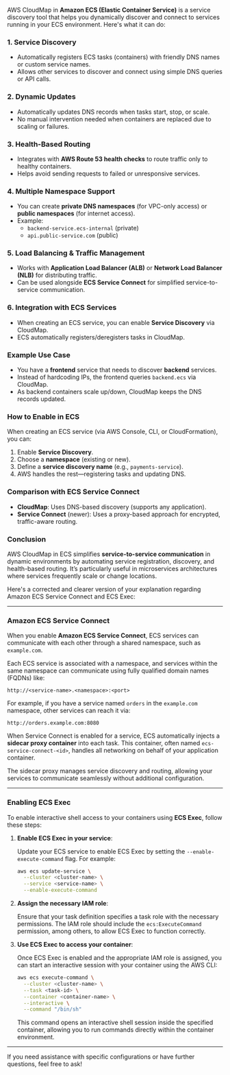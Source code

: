 AWS CloudMap in **Amazon ECS (Elastic Container Service)** is a service discovery tool that helps you dynamically discover and connect to services running in your ECS environment. Here's what it can do:

### **1. Service Discovery**
   - Automatically registers ECS tasks (containers) with friendly DNS names or custom service names.
   - Allows other services to discover and connect using simple DNS queries or API calls.

### **2. Dynamic Updates**
   - Automatically updates DNS records when tasks start, stop, or scale.
   - No manual intervention needed when containers are replaced due to scaling or failures.

### **3. Health-Based Routing**
   - Integrates with **AWS Route 53 health checks** to route traffic only to healthy containers.
   - Helps avoid sending requests to failed or unresponsive services.

### **4. Multiple Namespace Support**
   - You can create **private DNS namespaces** (for VPC-only access) or **public namespaces** (for internet access).
   - Example:  
     - `backend-service.ecs-internal` (private)  
     - `api.public-service.com` (public)

### **5. Load Balancing & Traffic Management**
   - Works with **Application Load Balancer (ALB)** or **Network Load Balancer (NLB)** for distributing traffic.
   - Can be used alongside **ECS Service Connect** for simplified service-to-service communication.

### **6. Integration with ECS Services**
   - When creating an ECS service, you can enable **Service Discovery** via CloudMap.
   - ECS automatically registers/deregisters tasks in CloudMap.

### **Example Use Case**
- You have a **frontend** service that needs to discover **backend** services.
- Instead of hardcoding IPs, the frontend queries `backend.ecs` via CloudMap.
- As backend containers scale up/down, CloudMap keeps the DNS records updated.

### **How to Enable in ECS**
When creating an ECS service (via AWS Console, CLI, or CloudFormation), you can:
1. Enable **Service Discovery**.
2. Choose a **namespace** (existing or new).
3. Define a **service discovery name** (e.g., `payments-service`).
4. AWS handles the rest—registering tasks and updating DNS.

### **Comparison with ECS Service Connect**
- **CloudMap**: Uses DNS-based discovery (supports any application).
- **Service Connect** (newer): Uses a proxy-based approach for encrypted, traffic-aware routing.



### **Conclusion**
AWS CloudMap in ECS simplifies **service-to-service communication** in dynamic environments by automating service registration, discovery, and health-based routing. It’s particularly useful in microservices architectures where services frequently scale or change locations.

Here's a corrected and clearer version of your explanation regarding Amazon ECS Service Connect and ECS Exec:

---

### Amazon ECS Service Connect

When you enable **Amazon ECS Service Connect**, ECS services can communicate with each other through a shared namespace, such as `example.com`.&#x20;

Each ECS service is associated with a namespace, and services within the same namespace can communicate using fully qualified domain names (FQDNs) like:

```
http://<service-name>.<namespace>:<port>
```

For example, if you have a service named `orders` in the `example.com` namespace, other services can reach it via:

```
http://orders.example.com:8080
```

When Service Connect is enabled for a service, ECS automatically injects a **sidecar proxy container** into each task. This container, often named `ecs-service-connect-<id>`, handles all networking on behalf of your application container.&#x20;

The sidecar proxy manages service discovery and routing, allowing your services to communicate seamlessly without additional configuration.

---

### Enabling ECS Exec

To enable interactive shell access to your containers using **ECS Exec**, follow these steps:

1. **Enable ECS Exec in your service**:

   Update your ECS service to enable ECS Exec by setting the `--enable-execute-command` flag. For example:

   ```bash
   aws ecs update-service \
     --cluster <cluster-name> \
     --service <service-name> \
     --enable-execute-command
   ```



2. **Assign the necessary IAM role**:

   Ensure that your task definition specifies a task role with the necessary permissions. The IAM role should include the `ecs:ExecuteCommand` permission, among others, to allow ECS Exec to function correctly.&#x20;

3. **Use ECS Exec to access your container**:

   Once ECS Exec is enabled and the appropriate IAM role is assigned, you can start an interactive session with your container using the AWS CLI:

   ```bash
   aws ecs execute-command \
     --cluster <cluster-name> \
     --task <task-id> \
     --container <container-name> \
     --interactive \
     --command "/bin/sh"
   ```

   This command opens an interactive shell session inside the specified container, allowing you to run commands directly within the container environment.

---

If you need assistance with specific configurations or have further questions, feel free to ask!

